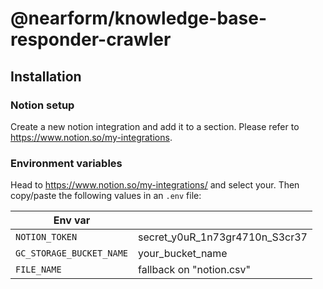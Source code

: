 # @nearform/knowledge-base-responder-crawler

## Installation

### Notion setup

Create a new notion integration and add it to a section. Please refer to https://www.notion.so/my-integrations.

### Environment variables

Head to https://www.notion.so/my-integrations/ and select your. Then copy/paste the following values in an `.env` file:

| Env var                  |                                |
| ------------------------ | ------------------------------ |
| `NOTION_TOKEN`           | secret_y0uR_1n73gr4710n_S3cr37 |
| `GC_STORAGE_BUCKET_NAME` | your_bucket_name               |
| `FILE_NAME`              | fallback on "notion.csv"       |
